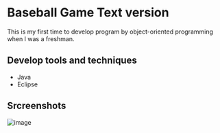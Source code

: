 # Baseball Game Text version
This is my first time to develop program by object-oriented programming when I was a freshman.

## Develop tools and techniques
+ Java
+ Eclipse

## Srcreenshots
![image](https://github.com/LuckWhy/baseball-game/blob/master/screenshot1.png)
